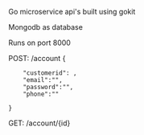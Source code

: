 
Go microservice api's built using gokit

Mongodb as database

Runs on port 8000

POST:  /account
	{
		
		"customerid": ,
		"email":"",
		"password":"",
		"phone":""

	}

GET: /account/{id}
	